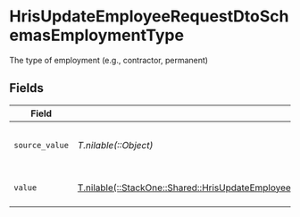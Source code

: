 # HrisUpdateEmployeeRequestDtoSchemasEmploymentType

The type of employment (e.g., contractor, permanent)


## Fields

| Field                                                                                                                                                                                      | Type                                                                                                                                                                                       | Required                                                                                                                                                                                   | Description                                                                                                                                                                                | Example                                                                                                                                                                                    |
| ------------------------------------------------------------------------------------------------------------------------------------------------------------------------------------------ | ------------------------------------------------------------------------------------------------------------------------------------------------------------------------------------------ | ------------------------------------------------------------------------------------------------------------------------------------------------------------------------------------------ | ------------------------------------------------------------------------------------------------------------------------------------------------------------------------------------------ | ------------------------------------------------------------------------------------------------------------------------------------------------------------------------------------------ |
| `source_value`                                                                                                                                                                             | *T.nilable(::Object)*                                                                                                                                                                      | :heavy_minus_sign:                                                                                                                                                                         | The source value of the employment type.                                                                                                                                                   | Permanent                                                                                                                                                                                  |
| `value`                                                                                                                                                                                    | [T.nilable(::StackOne::Shared::HrisUpdateEmployeeRequestDtoSchemasEmploymentEmploymentTypeValue)](../../models/shared/hrisupdateemployeerequestdtoschemasemploymentemploymenttypevalue.md) | :heavy_minus_sign:                                                                                                                                                                         | The type of the employment.                                                                                                                                                                | permanent                                                                                                                                                                                  |